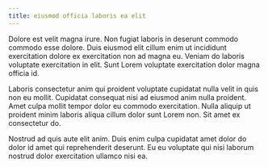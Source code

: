 ```yaml
---
title: eiusmod officia laboris ea elit
---
```


Dolore est velit magna irure. Non fugiat laboris in deserunt commodo commodo esse dolore. Duis eiusmod elit cillum enim ut incididunt exercitation dolore ex exercitation non ad magna eu. Veniam do laboris voluptate exercitation in elit. Sunt Lorem voluptate exercitation dolor magna officia id.

Laboris consectetur anim qui proident voluptate cupidatat nulla velit in quis non eu mollit. Cupidatat consequat nisi ad eiusmod anim nulla proident. Amet culpa mollit tempor dolor eu commodo exercitation. Nulla aliquip ut proident minim laboris aliqua cillum dolor sunt Lorem non. Sit amet ex consectetur do.

Nostrud ad quis aute elit anim. Duis enim culpa cupidatat amet dolor do dolor id amet qui reprehenderit deserunt. Eu eu voluptate qui nisi laborum nostrud dolor exercitation ullamco nisi ea.